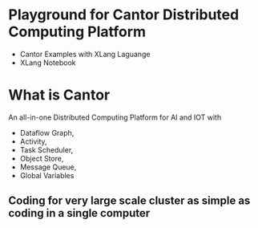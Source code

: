# Playground for Cantor Distributed Computing Platform
- Cantor Examples with XLang Laguange  
- XLang Notebook
  
# What is Cantor  
An all-in-one Distributed Computing Platform for AI and IOT with  
- Dataflow Graph,  
- Activity,  
- Task Scheduler,  
- Object Store,  
- Message Queue,  
- Global Variables   
## Coding for very large scale cluster as simple as coding in a single computer 

